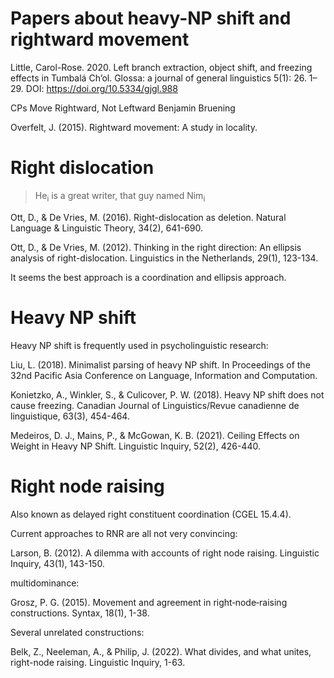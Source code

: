 Papers about heavy-NP shift and rightward movement
======

Little, Carol-Rose. 2020. Left branch extraction, object shift, and freezing effects in Tumbalá Ch’ol. Glossa: a journal of general linguistics 5(1): 26. 1–29. DOI: https://doi.org/10.5334/gjgl.988

CPs Move Rightward, Not Leftward Benjamin Bruening

Overfelt, J. (2015). Rightward movement: A study in locality.

# Right dislocation

> He<sub>i</sub> is a great writer, that guy named Nim<sub>i</sub>

Ott, D., & De Vries, M. (2016). Right-dislocation as deletion. Natural Language & Linguistic Theory, 34(2), 641-690.

Ott, D., & De Vries, M. (2012). Thinking in the right direction: An ellipsis analysis of right-dislocation. Linguistics in the Netherlands, 29(1), 123-134.

It seems the best approach is a coordination and ellipsis approach.

# Heavy NP shift

Heavy NP shift is frequently used in psycholinguistic research:

Liu, L. (2018). Minimalist parsing of heavy NP shift. In Proceedings of the 32nd Pacific Asia Conference on Language, Information and Computation.

Konietzko, A., Winkler, S., & Culicover, P. W. (2018). Heavy NP shift does not cause freezing. Canadian Journal of Linguistics/Revue canadienne de linguistique, 63(3), 454-464.

Medeiros, D. J., Mains, P., & McGowan, K. B. (2021). Ceiling Effects on Weight in Heavy NP Shift. Linguistic Inquiry, 52(2), 426-440.

# Right node raising

Also known as delayed right constituent coordination (CGEL 15.4.4).

Current approaches to RNR are all not very convincing:

Larson, B. (2012). A dilemma with accounts of right node raising. Linguistic Inquiry, 43(1), 143-150.

multidominance:

Grosz, P. G. (2015). Movement and agreement in right‐node‐raising constructions. Syntax, 18(1), 1-38.

Several unrelated constructions:

Belk, Z., Neeleman, A., & Philip, J. (2022). What divides, and what unites, right-node raising. Linguistic Inquiry, 1-63.